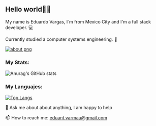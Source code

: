 ## Hello world👋🏼

My name is Eduardo Vargas, I´m from Mexico City and I'm a full stack developer. 💻

Currently studied a computer systems engineering. 👾

[![about.png](https://i.postimg.cc/8zzKcCMQ/about.png)](https://postimg.cc/zV4SP8x0)

### My Stats:

![Anurag's GitHub stats](https://github-readme-stats.vercel.app/api?username=eduantvarmau&show_icons=true&theme=default)

### My Languajes:

[![Top Langs](https://github-readme-stats.vercel.app/api/top-langs/?username=eduantvarmau&layout=compact)](https://github.com/anuraghazra/github-readme-stats)

🌱 Ask me about about anything, I am happy to help

📫 How to reach me: eduant.varmau@gmail.com




<!--
**DevNight98/DevNight98** is a ✨ _special_ ✨ repository because its `README.md` (this file) appears on your GitHub profile.

Here are some ideas to get you started:


- 🔭 I’m currently working on ...
- 🌱 I’m currently learning ...
- 👯 I’m looking to collaborate on ...
- 🤔 I’m looking for help with ...
- 💬 Ask me about ...
- 📫 How to reach me: ...
- 😄 Pronouns: ...
- ⚡ Fun fact: ...
-->
